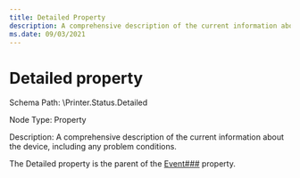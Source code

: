 ```yaml
---
title: Detailed Property
description: A comprehensive description of the current information about the device, including any problem conditions.
ms.date: 09/03/2021
---
```


# Detailed property

Schema Path: \\Printer.Status.Detailed

Node Type: Property

Description: A comprehensive description of the current information about the device, including any problem conditions.

The Detailed property is the parent of the [Event\#\#\#](event---.md) property.
